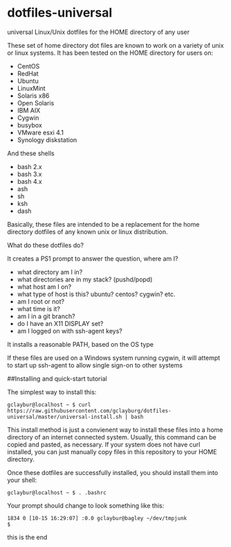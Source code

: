 dotfiles-universal
==================

universal Linux/Unix dotfiles for the HOME directory of any user


These set of home directory dot files are known to work on a variety of unix or linux systems.  It has been tested on the HOME directory for users on:

* CentOS
* RedHat
* Ubuntu
* LinuxMint
* Solaris x86
* Open Solaris
* IBM AIX
* Cygwin
* busybox
* VMware esxi 4.1
* Synology diskstation


And these shells

* bash 2.x
* bash 3.x
* bash 4.x
* ash
* sh
* ksh
* dash


Basically, these files are intended to be a replacement for the home directory dotfiles of any known unix or linux distribution.

What do these dotfiles do?

It creates a PS1 prompt to answer the question, where am I?

- what directory am I in?
- what directories are in my stack? (pushd/popd)
- what host am I on?
- what type of host is this?  ubuntu? centos? cygwin? etc.
- am I root or not?
- what time is it?
- am I in a git branch?
- do I have an X11 DISPLAY set?
- am I logged on with ssh-agent keys?



It installs a reasonable PATH, based on the OS type

If these files are used on a Windows system running cygwin, it will attempt to start up ssh-agent to allow single sign-on to other systems

##Installing and quick-start tutorial

The simplest way to install this:

```
gclaybur@localhost ~ $ curl  https://raw.githubusercontent.com/gclayburg/dotfiles-universal/master/universal-install.sh | bash
```

This install method is just a convienent way to install these files into a home directory of an internet connected system.  Usually, this command can be copied and pasted, as necessary.  If your system does not have curl installed, you can just manually copy files in this repository to your HOME directory.

Once these dotfiles are successfully installed, you should install them into your shell:

```
gclaybur@localhost ~ $ . .bashrc
```

Your prompt should change to look something like this:

```shell
1834 0 [10-15 16:29:07] :0.0 gclaybur@bagley ~/dev/tmpjunk 
$ 
```

this is the end



